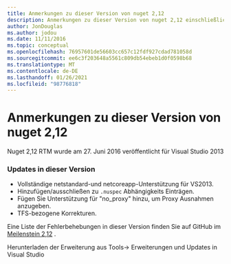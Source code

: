 ```yaml
---
title: Anmerkungen zu dieser Version von nuget 2,12
description: Anmerkungen zu dieser Version von nuget 2,12 einschließlich bekannter Probleme, Fehlerbehebungen, hinzugefügter Features und dcrs.
author: JonDouglas
ms.author: jodou
ms.date: 11/11/2016
ms.topic: conceptual
ms.openlocfilehash: 76957601de56603cc657c12fdf927cdad781058d
ms.sourcegitcommit: ee6c3f203648a5561c809db54ebeb1d0f0598b68
ms.translationtype: MT
ms.contentlocale: de-DE
ms.lasthandoff: 01/26/2021
ms.locfileid: "98776818"
---
```

# <a name="nuget-212-release-notes"></a>Anmerkungen zu dieser Version von nuget 2,12

Nuget 2,12 RTM wurde am 27. Juni 2016 veröffentlicht für Visual Studio 2013

### <a name="updates-in-this-release"></a>Updates in dieser Version

* Vollständige netstandard-und netcoreapp-Unterstützung für VS2013.
* Hinzufügen/ausschließen zu `.nuspec` Abhängigkeits Einträgen.
* Fügen Sie Unterstützung für "no_proxy" hinzu, um Proxy Ausnahmen anzugeben.
* TFS-bezogene Korrekturen.

Eine Liste der Fehlerbehebungen in dieser Version finden Sie auf GitHub im [Meilenstein 2,12](https://github.com/NuGet/Home/issues?q=milestone%3A2.12+is%3Aclosed) .

Herunterladen der Erweiterung aus Tools-> Erweiterungen und Updates in Visual Studio
